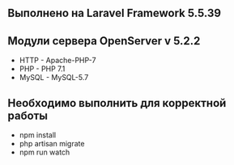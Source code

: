 ## Выполнено на Laravel Framework 5.5.39


## Модули сервера OpenServer v 5.2.2
- HTTP - Apache-PHP-7
- PHP - PHP 7.1
- MySQL - MySQL-5.7

## Необходимо выполнить для корректной работы

- npm install
- php artisan migrate
- npm run watch
